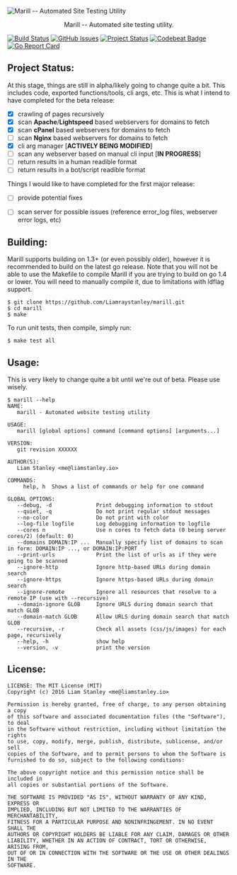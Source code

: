 ![Marill -- Automated Site Testing Utility](http://i.imgur.com/HYZ3biA.png)
<p align="center">Marill -- Automated site testing utility.</p>

[![Build Status](https://travis-ci.org/Liamraystanley/marill.svg?branch=master)](https://travis-ci.org/Liamraystanley/marill)
[![GitHub Issues](https://img.shields.io/github/issues/Liamraystanley/marill.svg)](https://github.com/Liamraystanley/marill/issues)
[![Project Status](https://img.shields.io/badge/status-alpha-red.svg)](https://github.com/Liamraystanley/marill/commits/master)
[![Codebeat Badge](https://codebeat.co/badges/4653f785-83ec-4b21-bf0c-b519b20c89d6)](https://codebeat.co/projects/github-com-liamraystanley-marill)
[![Go Report Card](https://goreportcard.com/badge/github.com/Liamraystanley/marill)](https://goreportcard.com/report/github.com/Liamraystanley/marill)

## Project Status:
At this stage, things are still in alpha/likely going to change quite a bit. This includes code, exported functions/tools, cli args, etc. This is what I intend to have completed for the beta release:

- [x] crawling of pages recursively
- [x] scan **Apache**/**Lightspeed** based webservers for domains to fetch
- [x] scan **cPanel** based webservers for domains to fetch
- [ ] scan **Nginx** based webservers for domains to fetch
- [x] cli arg manager [**ACTIVELY BEING MODIFIED**]
- [ ] scan any webserver based on manual cli input [**IN PROGRESS**]
- [ ] return results in a human readible format
- [ ] return results in a bot/script readible format

Things I would like to have completed for the first major release:

- [ ] provide potential fixes
- [ ] scan server for possible issues (reference error_log files, webserver error logs, etc)


## Building:
Marill supports building on 1.3+ (or even possibly older), however it is recommended to build on the latest go release. Note that you will not be able to use the Makefile to compile Marill if you are trying to build on go 1.4 or lower. You will need to manually compile it, due to limitations with ldflag support.

```
$ git clone https://github.com/Liamraystanley/marill.git
$ cd marill
$ make
```

To run unit tests, then compile, simply run:

```
$ make test all
```

## Usage:
This is very likely to change quite a bit until we're out of beta. Please use wisely.

```
$ marill --help
NAME:
   marill - Automated website testing utility

USAGE:
   marill [global options] command [command options] [arguments...]
   
VERSION:
   git revision XXXXXX
   
AUTHOR(S):
   Liam Stanley <me@liamstanley.io> 
   
COMMANDS:
     help, h  Shows a list of commands or help for one command

GLOBAL OPTIONS:
   --debug, -d              Print debugging information to stdout
   --quiet, -q              Do not print regular stdout messages
   --no-color               Do not print with color
   --log-file logfile       Log debugging information to logfile
   --cores n                Use n cores to fetch data (0 being server cores/2) (default: 0)
   --domains DOMAIN:IP ...  Manually specify list of domains to scan in form: DOMAIN:IP ..., or DOMAIN:IP:PORT
   --print-urls             Print the list of urls as if they were going to be scanned
   --ignore-http            Ignore http-based URLs during domain search
   --ignore-https           Ignore https-based URLs during domain search
   --ignore-remote          Ignore all resources that resolve to a remote IP (use with --recursive)
   --domain-ignore GLOB     Ignore URLS during domain search that match GLOB
   --domain-match GLOB      Allow URLS during domain search that match GLOB
   --recursive, -r          Check all assets (css/js/images) for each page, recursively
   --help, -h               show help
   --version, -v            print the version
```

## License:

    LICENSE: The MIT License (MIT)
    Copyright (c) 2016 Liam Stanley <me@liamstanley.io>

    Permission is hereby granted, free of charge, to any person obtaining a copy
    of this software and associated documentation files (the "Software"), to deal
    in the Software without restriction, including without limitation the rights
    to use, copy, modify, merge, publish, distribute, sublicense, and/or sell
    copies of the Software, and to permit persons to whom the Software is
    furnished to do so, subject to the following conditions:
    
    The above copyright notice and this permission notice shall be included in
    all copies or substantial portions of the Software.
    
    THE SOFTWARE IS PROVIDED "AS IS", WITHOUT WARRANTY OF ANY KIND, EXPRESS OR
    IMPLIED, INCLUDING BUT NOT LIMITED TO THE WARRANTIES OF MERCHANTABILITY,
    FITNESS FOR A PARTICULAR PURPOSE AND NONINFRINGEMENT. IN NO EVENT SHALL THE
    AUTHORS OR COPYRIGHT HOLDERS BE LIABLE FOR ANY CLAIM, DAMAGES OR OTHER
    LIABILITY, WHETHER IN AN ACTION OF CONTRACT, TORT OR OTHERWISE, ARISING FROM,
    OUT OF OR IN CONNECTION WITH THE SOFTWARE OR THE USE OR OTHER DEALINGS IN THE
    SOFTWARE.

